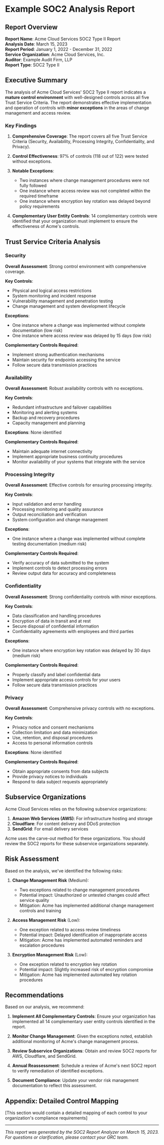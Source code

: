 # Example SOC2 Analysis Report

## Report Overview

**Report Name**: Acme Cloud Services SOC2 Type II Report  
**Analysis Date**: March 15, 2023  
**Report Period**: January 1, 2022 - December 31, 2022  
**Service Organization**: Acme Cloud Services, Inc.  
**Auditor**: Example Audit Firm, LLP  
**Report Type**: SOC2 Type II

## Executive Summary

The analysis of Acme Cloud Services' SOC2 Type II report indicates a **mature control environment** with well-designed controls across all five Trust Service Criteria. The report demonstrates effective implementation and operation of controls with **minor exceptions** in the areas of change management and access review.

### Key Findings

1. **Comprehensive Coverage**: The report covers all five Trust Service Criteria (Security, Availability, Processing Integrity, Confidentiality, and Privacy).

2. **Control Effectiveness**: 97% of controls (118 out of 122) were tested without exceptions.

3. **Notable Exceptions**:
   - Two instances where change management procedures were not fully followed
   - One instance where access review was not completed within the required timeframe
   - One instance where encryption key rotation was delayed beyond policy requirements

4. **Complementary User Entity Controls**: 14 complementary controls were identified that your organization must implement to ensure the effectiveness of Acme's controls.

## Trust Service Criteria Analysis

### Security

**Overall Assessment**: Strong control environment with comprehensive coverage.

**Key Controls**:
- Physical and logical access restrictions
- System monitoring and incident response
- Vulnerability management and penetration testing
- Change management and system development lifecycle

**Exceptions**:
- One instance where a change was implemented without complete documentation (low risk)
- One instance where access review was delayed by 15 days (low risk)

**Complementary Controls Required**:
- Implement strong authentication mechanisms
- Maintain security for endpoints accessing the service
- Follow secure data transmission practices

### Availability

**Overall Assessment**: Robust availability controls with no exceptions.

**Key Controls**:
- Redundant infrastructure and failover capabilities
- Monitoring and alerting systems
- Backup and recovery procedures
- Capacity management and planning

**Exceptions**: None identified

**Complementary Controls Required**:
- Maintain adequate internet connectivity
- Implement appropriate business continuity procedures
- Monitor availability of your systems that integrate with the service

### Processing Integrity

**Overall Assessment**: Effective controls for ensuring processing integrity.

**Key Controls**:
- Input validation and error handling
- Processing monitoring and quality assurance
- Output reconciliation and verification
- System configuration and change management

**Exceptions**:
- One instance where a change was implemented without complete testing documentation (medium risk)

**Complementary Controls Required**:
- Verify accuracy of data submitted to the system
- Implement controls to detect processing errors
- Review output data for accuracy and completeness

### Confidentiality

**Overall Assessment**: Strong confidentiality controls with minor exceptions.

**Key Controls**:
- Data classification and handling procedures
- Encryption of data in transit and at rest
- Secure disposal of confidential information
- Confidentiality agreements with employees and third parties

**Exceptions**:
- One instance where encryption key rotation was delayed by 30 days (medium risk)

**Complementary Controls Required**:
- Properly classify and label confidential data
- Implement appropriate access controls for your users
- Follow secure data transmission practices

### Privacy

**Overall Assessment**: Comprehensive privacy controls with no exceptions.

**Key Controls**:
- Privacy notice and consent mechanisms
- Collection limitation and data minimization
- Use, retention, and disposal procedures
- Access to personal information controls

**Exceptions**: None identified

**Complementary Controls Required**:
- Obtain appropriate consents from data subjects
- Provide privacy notices to individuals
- Respond to data subject requests appropriately

## Subservice Organizations

Acme Cloud Services relies on the following subservice organizations:

1. **Amazon Web Services (AWS)**: For infrastructure hosting and storage
2. **Cloudflare**: For content delivery and DDoS protection
3. **SendGrid**: For email delivery services

Acme uses the carve-out method for these organizations. You should review the SOC2 reports for these subservice organizations separately.

## Risk Assessment

Based on the analysis, we've identified the following risks:

1. **Change Management Risk** (Medium):
   - Two exceptions related to change management procedures
   - Potential impact: Unauthorized or untested changes could affect service quality
   - Mitigation: Acme has implemented additional change management controls and training

2. **Access Management Risk** (Low):
   - One exception related to access review timeliness
   - Potential impact: Delayed identification of inappropriate access
   - Mitigation: Acme has implemented automated reminders and escalation procedures

3. **Encryption Management Risk** (Low):
   - One exception related to encryption key rotation
   - Potential impact: Slightly increased risk of encryption compromise
   - Mitigation: Acme has implemented automated key rotation procedures

## Recommendations

Based on our analysis, we recommend:

1. **Implement All Complementary Controls**: Ensure your organization has implemented all 14 complementary user entity controls identified in the report.

2. **Monitor Change Management**: Given the exceptions noted, establish additional monitoring of Acme's change management process.

3. **Review Subservice Organizations**: Obtain and review SOC2 reports for AWS, Cloudflare, and SendGrid.

4. **Annual Reassessment**: Schedule a review of Acme's next SOC2 report to verify remediation of identified exceptions.

5. **Document Compliance**: Update your vendor risk management documentation to reflect this assessment.

## Appendix: Detailed Control Mapping

[This section would contain a detailed mapping of each control to your organization's compliance requirements]

---

*This report was generated by the SOC2 Report Analyzer on March 15, 2023. For questions or clarification, please contact your GRC team.* 